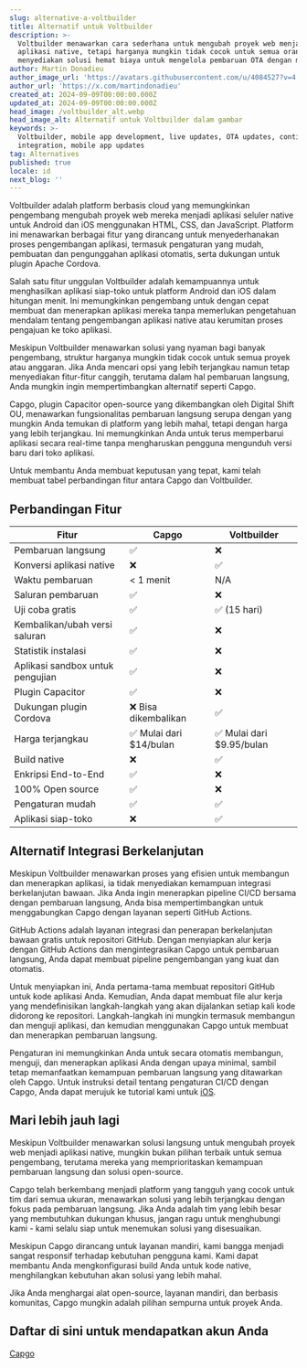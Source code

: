 ```yaml
---
slug: alternative-a-voltbuilder
title: Alternatif untuk Voltbuilder
description: >-
  Voltbuilder menawarkan cara sederhana untuk mengubah proyek web menjadi
  aplikasi native, tetapi harganya mungkin tidak cocok untuk semua orang. Capgo
  menyediakan solusi hemat biaya untuk mengelola pembaruan OTA dengan mudah.
author: Martin Donadieu
author_image_url: 'https://avatars.githubusercontent.com/u/4084527?v=4'
author_url: 'https://x.com/martindonadieu'
created_at: 2024-09-09T00:00:00.000Z
updated_at: 2024-09-09T00:00:00.000Z
head_image: /voltbuilder_alt.webp
head_image_alt: Alternatif untuk Voltbuilder dalam gambar
keywords: >-
  Voltbuilder, mobile app development, live updates, OTA updates, continuous
  integration, mobile app updates
tag: Alternatives
published: true
locale: id
next_blog: ''
---
```

Voltbuilder adalah platform berbasis cloud yang memungkinkan pengembang mengubah proyek web mereka menjadi aplikasi seluler native untuk Android dan iOS menggunakan HTML, CSS, dan JavaScript. Platform ini menawarkan berbagai fitur yang dirancang untuk menyederhanakan proses pengembangan aplikasi, termasuk pengaturan yang mudah, pembuatan dan pengunggahan aplikasi otomatis, serta dukungan untuk plugin Apache Cordova.

Salah satu fitur unggulan Voltbuilder adalah kemampuannya untuk menghasilkan aplikasi siap-toko untuk platform Android dan iOS dalam hitungan menit. Ini memungkinkan pengembang untuk dengan cepat membuat dan menerapkan aplikasi mereka tanpa memerlukan pengetahuan mendalam tentang pengembangan aplikasi native atau kerumitan proses pengajuan ke toko aplikasi.

Meskipun Voltbuilder menawarkan solusi yang nyaman bagi banyak pengembang, struktur harganya mungkin tidak cocok untuk semua proyek atau anggaran. Jika Anda mencari opsi yang lebih terjangkau namun tetap menyediakan fitur-fitur canggih, terutama dalam hal pembaruan langsung, Anda mungkin ingin mempertimbangkan alternatif seperti Capgo.

Capgo, plugin Capacitor open-source yang dikembangkan oleh Digital Shift OU, menawarkan fungsionalitas pembaruan langsung serupa dengan yang mungkin Anda temukan di platform yang lebih mahal, tetapi dengan harga yang lebih terjangkau. Ini memungkinkan Anda untuk terus memperbarui aplikasi secara real-time tanpa mengharuskan pengguna mengunduh versi baru dari toko aplikasi.

Untuk membantu Anda membuat keputusan yang tepat, kami telah membuat tabel perbandingan fitur antara Capgo dan Voltbuilder.

## Perbandingan Fitur

| Fitur | Capgo | Voltbuilder |
| --- | --- | --- |
| Pembaruan langsung | ✅ | ❌ |
| Konversi aplikasi native | ❌ | ✅ |
| Waktu pembaruan | < 1 menit | N/A |
| Saluran pembaruan | ✅ | ❌ |
| Uji coba gratis | ✅ | ✅ (15 hari) |
| Kembalikan/ubah versi saluran | ✅ | ❌ |
| Statistik instalasi | ✅ | ❌ |
| Aplikasi sandbox untuk pengujian | ✅ | ❌ |
| Plugin Capacitor | ✅ | ❌ |
| Dukungan plugin Cordova | ❌ Bisa dikembalikan | ✅ |
| Harga terjangkau | ✅ Mulai dari $14/bulan | ✅ Mulai dari $9.95/bulan |
| Build native | ❌ | ✅ |
| Enkripsi End-to-End | ✅ | ❌ |
| 100% Open source | ✅ | ❌ |
| Pengaturan mudah | ✅ | ✅ |
| Aplikasi siap-toko | ❌ | ✅ |

## Alternatif Integrasi Berkelanjutan

Meskipun Voltbuilder menawarkan proses yang efisien untuk membangun dan menerapkan aplikasi, ia tidak menyediakan kemampuan integrasi berkelanjutan bawaan. Jika Anda ingin menerapkan pipeline CI/CD bersama dengan pembaruan langsung, Anda bisa mempertimbangkan untuk menggabungkan Capgo dengan layanan seperti GitHub Actions.

GitHub Actions adalah layanan integrasi dan penerapan berkelanjutan bawaan gratis untuk repositori GitHub. Dengan menyiapkan alur kerja dengan GitHub Actions dan mengintegrasikan Capgo untuk pembaruan langsung, Anda dapat membuat pipeline pengembangan yang kuat dan otomatis.

Untuk menyiapkan ini, Anda pertama-tama membuat repositori GitHub untuk kode aplikasi Anda. Kemudian, Anda dapat membuat file alur kerja yang mendefinisikan langkah-langkah yang akan dijalankan setiap kali kode didorong ke repositori. Langkah-langkah ini mungkin termasuk membangun dan menguji aplikasi, dan kemudian menggunakan Capgo untuk membuat dan menerapkan pembaruan langsung.

Pengaturan ini memungkinkan Anda untuk secara otomatis membangun, menguji, dan menerapkan aplikasi Anda dengan upaya minimal, sambil tetap memanfaatkan kemampuan pembaruan langsung yang ditawarkan oleh Capgo. Untuk instruksi detail tentang pengaturan CI/CD dengan Capgo, Anda dapat merujuk ke tutorial kami untuk [iOS](https://capgo.app/blog/automatic-capacitor-android-build-github-action/).

## Mari lebih jauh lagi

Meskipun Voltbuilder menawarkan solusi langsung untuk mengubah proyek web menjadi aplikasi native, mungkin bukan pilihan terbaik untuk semua pengembang, terutama mereka yang memprioritaskan kemampuan pembaruan langsung dan solusi open-source.

Capgo telah berkembang menjadi platform yang tangguh yang cocok untuk tim dari semua ukuran, menawarkan solusi yang lebih terjangkau dengan fokus pada pembaruan langsung. Jika Anda adalah tim yang lebih besar yang membutuhkan dukungan khusus, jangan ragu untuk menghubungi kami - kami selalu siap untuk menemukan solusi yang disesuaikan.

Meskipun Capgo dirancang untuk layanan mandiri, kami bangga menjadi sangat responsif terhadap kebutuhan pengguna kami. Kami dapat membantu Anda mengkonfigurasi build Anda untuk kode native, menghilangkan kebutuhan akan solusi yang lebih mahal.

Jika Anda menghargai alat open-source, layanan mandiri, dan berbasis komunitas, Capgo mungkin adalah pilihan sempurna untuk proyek Anda.

## Daftar di sini untuk mendapatkan akun Anda

[Capgo](/register/)
